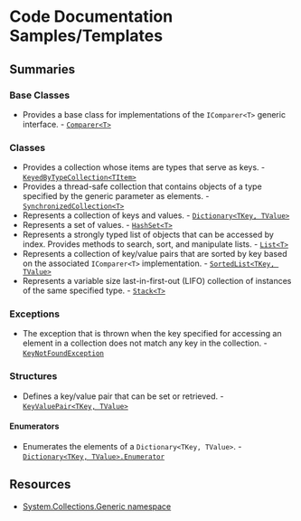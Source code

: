 # Code Documentation Samples/Templates

## Summaries

### Base Classes
- Provides a base class for implementations of the `IComparer<T>` generic interface. - [`Comparer<T>`](https://msdn.microsoft.com/en-us/library/cfttsh47(v=vs.110).aspx)

### Classes
- Provides a collection whose items are types that serve as keys. - [`KeyedByTypeCollection<TItem>`](https://msdn.microsoft.com/en-us/library/ms404549(v=vs.110).aspx)
- Provides a thread-safe collection that contains objects of a type specified by the generic parameter as elements. - [`SynchronizedCollection<T>`](https://msdn.microsoft.com/en-us/library/ms668265(v=vs.110).aspx)
- Represents a collection of keys and values. - [`Dictionary<TKey, TValue>`](https://msdn.microsoft.com/en-us/library/xfhwa508(v=vs.110).aspx)
- Represents a set of values. - [`HashSet<T>`](https://msdn.microsoft.com/en-us/library/bb359438(v=vs.110).aspx)
- Represents a strongly typed list of objects that can be accessed by index. Provides methods to search, sort, and manipulate lists. - [`List<T>`](https://msdn.microsoft.com/en-us/library/6sh2ey19(v=vs.110).aspx)
- Represents a collection of key/value pairs that are sorted by key based on the associated `IComparer<T>` implementation. - [`SortedList<TKey, TValue>`](https://msdn.microsoft.com/en-us/library/ms132319(v=vs.110).aspx)
- Represents a variable size last-in-first-out (LIFO) collection of instances of the same specified type. - [`Stack<T>`](https://msdn.microsoft.com/en-us/library/3278tedw(v=vs.110).aspx)

### Exceptions
- The exception that is thrown when the key specified for accessing an element in a collection does not match any key in the collection. - [`KeyNotFoundException`](https://msdn.microsoft.com/en-us/library/system.collections.generic.keynotfoundexception(v=vs.110).aspx)

### Structures
- Defines a key/value pair that can be set or retrieved. - [`KeyValuePair<TKey, TValue>`](https://msdn.microsoft.com/en-us/library/5tbh8a42(v=vs.110).aspx)

#### Enumerators
- Enumerates the elements of a `Dictionary<TKey, TValue>`. - [`Dictionary<TKey, TValue>.Enumerator`](https://msdn.microsoft.com/en-us/library/k3z2hhax(v=vs.110).aspx)

## Resources 
- [System.Collections.Generic namespace](https://msdn.microsoft.com/en-us/library/system.collections.generic(v=vs.110).aspx) 
